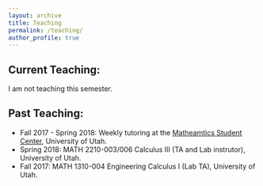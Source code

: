 ```yaml
---
layout: archive
title: Teaching
permalink: /teaching/
author_profile: true
---
```

## Current Teaching:
I am not teaching this semester.
## Past Teaching:
* Fall 2017 - Spring 2018: Weekly tutoring at the [Matheamtics Student Center](https://www.math.utah.edu/undergraduate/mathcenter.php), University of Utah.
* Spring 2018: MATH 2210-003/006 Calculus III (TA and Lab instrutor), University of Utah.
* Fall 2017: MATH 1310-004 Engineering Calculus I (Lab TA), University of Utah.
